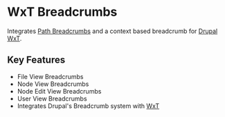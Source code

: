 WxT Breadcrumbs
===============
Integrates [Path Breadcrumbs][path_breadcrumbs] and a context based breadcrumb for [Drupal WxT][drupalwxt].

Key Features
------------

* File View Breadcrumbs
* Node View Breadcrumbs
* Node Edit View Breadcrumbs
* User View Breadcrumbs
* Integrates Drupal's Breadcrumb system with [WxT][wxt]


<!-- Links Referenced -->

[drupalwxt]:                    http://drupal.org/project/wetkit
[path_breadcrumbs]:             http://drupal.org/project/path_breadcrumbs
[wxt]:                          http://github.com/wet-boew/wet-boew
